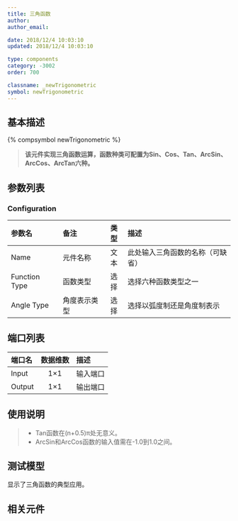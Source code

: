 ```yaml
---
title: 三角函数
author: 
author_email:

date: 2018/12/4 10:03:10
updated: 2018/12/4 10:03:10

type: components
category: -3002
order: 700

classname: _newTrigonometric
symbol: newTrigonometric
---
```

## 基本描述
{% compsymbol newTrigonometric %}

> **该元件实现三角函数运算，函数种类可配置为Sin、Cos、Tan、ArcSin、ArcCos、ArcTan六种。**

## 参数列表
### Configuration
| 参数名 | 备注 | 类型 | 描述 |
| :--- | :--- | :--: | :--- |
| Name | 元件名称 | 文本 | 此处输入三角函数的名称（可缺省） |
| Function Type | 函数类型 | 选择 | 选择六种函数类型之一 |
| Angle Type | 角度表示类型 | 选择 | 选择以弧度制还是角度制表示 |


## 端口列表

| 端口名 | 数据维数 | 描述 |
| :--- | :--:  | :--- |
| Input | 1×1 |输入端口 |                   
| Output | 1×1 |输出端口 |                   

## 使用说明

> + Tan函数在(n+0.5)π处无意义。
> + ArcSin和ArcCos函数的输入值需在-1.0到1.0之间。

## 测试模型
[<test name>](<test link>)显示了三角函数的典型应用。

## 相关元件


